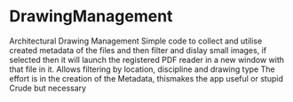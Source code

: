 # DrawingManagement
Architectural Drawing Management 
Simple code to collect and utilise created metadata of the files and then filter and dislay small images, 
if selected then it will launch the registered PDF reader in a new window with that file in it.
Allows filtering by location, discipline and drawing type
The effort is in the creation of the Metadata, thismakes the app useful or stupid
Crude but necessary
